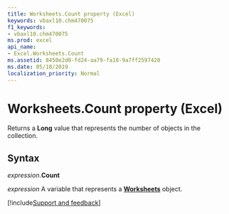 ```yaml
---
title: Worksheets.Count property (Excel)
keywords: vbaxl10.chm470075
f1_keywords:
- vbaxl10.chm470075
ms.prod: excel
api_name:
- Excel.Worksheets.Count
ms.assetid: 8450e2d0-fd24-aa79-fa18-9a7ff2597420
ms.date: 05/18/2019
localization_priority: Normal
---
```



# Worksheets.Count property (Excel)

Returns a **Long** value that represents the number of objects in the collection.


## Syntax

_expression_.**Count**

_expression_ A variable that represents a **[Worksheets](Excel.Worksheets.md)** object.




[!include[Support and feedback](~/includes/feedback-boilerplate.md)]
